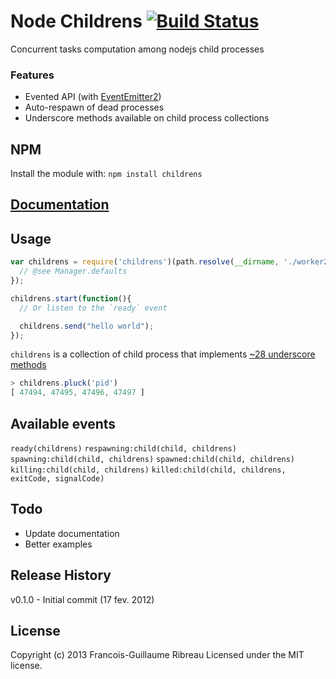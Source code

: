 Node Childrens [![Build Status](https://drone.io/github.com/FGRibreau/node-childrens/status.png)](https://drone.io/github.com/FGRibreau/node-childrens/latest)
==============

Concurrent tasks computation among nodejs child processes

### Features
* Evented API (with [EventEmitter2](https://github.com/hij1nx/EventEmitter2))
* Auto-respawn of dead processes
* Underscore methods available on child process collections

## NPM
Install the module with: `npm install childrens`

## [Documentation](http://fgribreau.github.com/node-childrens/docs/index.html)

## Usage
```javascript
var childrens = require('childrens')(path.resolve(__dirname, './worker2.js'), {
  // @see Manager.defaults
});

childrens.start(function(){
  // Or listen to the `ready` event

  childrens.send("hello world");
});
```

`childrens` is a collection of child process that implements [~28 underscore methods](http://backbonejs.org/#Collection-Underscore-Methods)

```javascript
> childrens.pluck('pid')
[ 47494, 47495, 47496, 47497 ]
```


## Available events
`ready(childrens)`
`respawning:child(child, childrens)`
`spawning:child(child, childrens)`
`spawned:child(child, childrens)`
`killing:child(child, childrens)`
`killed:child(child, childrens, exitCode, signalCode)`

## Todo
* Update documentation
* Better examples

## Release History
v0.1.0 - Initial commit (17 fev. 2012)

## License
Copyright (c) 2013 Francois-Guillaume Ribreau
Licensed under the MIT license.
